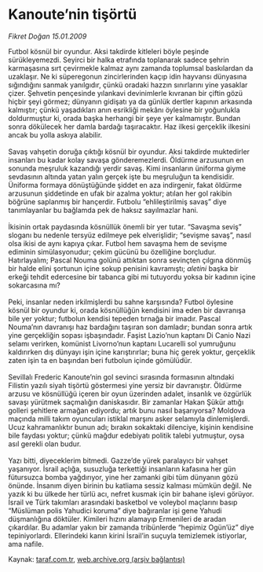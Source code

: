 # Kanoute’nin tişörtü

*Fikret Doğan 15.01.2009*

<div class="yazi">Futbol kösnül bir oyundur. Aksi takdirde kitleleri böyle peşinde sürükleyemezdi. Seyirci bir halka etrafında toplanarak sadece şehrin karmaşasına sırt çevirmekle kalmaz aynı zamanda toplumsal baskılardan da uzaklaşır. Ne ki süperegonun zincirlerinden kaçıp idin hayvansı dünyasına sığındığını sanmak yanılgıdır, çünkü oradaki hazzın sınırlarını yine yasaklar çizer. Şehvetin pençesinde yılankavi devinimlerle kıvranan bir çiftin gözü hiçbir şeyi görmez; dünyanın gidişatı ya da günlük dertler kapının arkasında kalmıştır; çünkü yaşadıkları anın esrikliği mekânı öylesine bir yoğunlukla doldurmuştur ki, orada başka herhangi bir şeye yer kalmamıştır. Bundan sonra dökülecek her damla bardağı taşıracaktır. Haz ilkesi gerçeklik ilkesini ancak bu yolla askıya alabilir. <br/><br/>Savaş vahşetin doruğa çıktığı kösnül bir oyundur. Aksi takdirde muktedirler insanları bu kadar kolay savaşa gönderemezlerdi. Öldürme arzusunun en sonunda meşruluk kazandığı yerdir savaş. Kimi insanların üniforma giyme sevdasının altında yatan yalın gerçek işte bu meşruluğun ta kendisidir. Üniforma formaya dönüştüğünde şiddet en aza indirgenir, fakat öldürme arzusunun şiddetinde en ufak bir azalma yoktur; atılan her gol rakibin böğrüne saplanmış bir hançerdir. Futbolu “ehlileştirilmiş savaş” diye tanımlayanlar bu bağlamda pek de haksız sayılmazlar hani. <br/><br/>İkisinin ortak paydasında kösnüllük önemli bir yer tutar. “Savaşma seviş” sloganı bu nedenle tersyüz edilmeye pek elverişlidir; “sevişme savaş”, nasıl olsa ikisi de aynı kapıya çıkar. Futbol hem savaşma hem de sevişme ediminin simülasyonudur; çekim gücünü bu özelliğine borçludur. Hatırlayalım; Pascal Nouma golünü attıktan sonra sevinçten çılgına dönmüş bir halde elini şortunun içine sokup penisini kavramıştı; <i>aletini</i> başka bir erkeği tehdit edercesine bir tabanca gibi mi tutuyordu yoksa bir kadının içine sokarcasına mı? <br/><br/>Peki, insanlar neden irkilmişlerdi bu sahne karşısında? Futbol öylesine kösnül bir oyundur ki, orada kösnüllüğün kendisini ima eden bir davranışa bile yer yoktur; futbolun kendisi tepeden tırnağa bir imadır. Pascal Nouma’nın davranışı haz bardağını taşıran son damladır; bundan sonra artık yine gerçekliğin sopası işbaşındadır. Faşist Lazio’nun kaptanı Di Canio Nazi selamı verirken, komünist Livorno’nun kaptanı Lucarelli sol yumruğunu kaldırırken dış dünyayı işin içine karıştırırlar; buna hiç gerek yoktur, gerçeklik zaten işin ta en başından beri futbolun içinde gömülüdür. <br/><br/>Sevillalı Frederic Kanoute’nin gol sevinci sırasında formasının altındaki Filistin yazılı siyah tişörtü göstermesi yine yersiz bir davranıştır. Öldürme arzusu ve kösnüllüğü içeren bir oyun üzerinden adalet, insanlık ve özgürlük savaşı yürütmek saçmalığın daniskasıdır. Bir zamanlar Hakan Şükür attığı golleri şehitlere armağan ediyordu; artık bunu nasıl başarıyorsa? Moldova maçında milli takım oyuncuları istiklal marşını asker selamıyla dinlemişlerdi. Ucuz kahramanlıktır bunun adı; bırakın sokaktaki dilenciye, kişinin kendisine bile faydası yoktur; çünkü mağdur edebiyatı politik talebi yutmuştur, oysa asıl gerekli olan budur. <br/><br/>Yazı bitti, diyeceklerim bitmedi. Gazze’de yürek paralayıcı bir vahşet yaşanıyor. İsrail açlığa, susuzluğa terkettiği insanların kafasına her gün fütursuzca bomba yağdırıyor, yine her zamanki gibi tüm dünyanın gözü önünde. İnsanım diyen birinin bu katliama sessiz kalması mümkün değil. Ne yazık ki bu ülkede her türlü acı, nefret kusmak için bir bahane işlevi görüyor. İsrail ve Türk takımları arasındaki basketbol ve voleybol maçlarını basıp “Müslüman polis Yahudici koruma” diye bağıranlar işi gene Yahudi düşmanlığına döktüler. Kimileri hızını alamayıp Ermenileri de aradan çıkardılar. Bu adamlar yakın bir zamanda tribünlerde “hepimiz Ogün’üz” diye tepiniyorlardı. Ellerindeki kanın kirini İsrail’in suçuyla temizlemek istiyorlar, ama nafile.</div>

Kaynak: [taraf.com.tr](http://www.taraf.com.tr:80/fikret-dogan/makale-kanoutenin-tisortu.htm), [web.archive.org (arşiv bağlantısı)](http://web.archive.org/web/20101010164022/http://www.taraf.com.tr:80/fikret-dogan/makale-kanoutenin-tisortu.htm)
